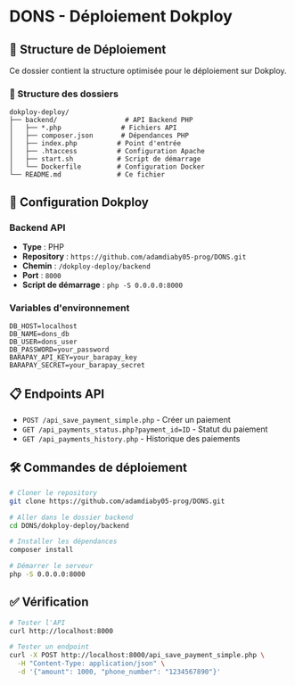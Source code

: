 # DONS - Déploiement Dokploy

## 🚀 Structure de Déploiement

Ce dossier contient la structure optimisée pour le déploiement sur Dokploy.

### 📁 Structure des dossiers

```
dokploy-deploy/
├── backend/                 # API Backend PHP
│   ├── *.php               # Fichiers API
│   ├── composer.json       # Dépendances PHP
│   ├── index.php          # Point d'entrée
│   ├── .htaccess          # Configuration Apache
│   ├── start.sh           # Script de démarrage
│   └── Dockerfile         # Configuration Docker
└── README.md              # Ce fichier
```

## 🔧 Configuration Dokploy

### Backend API
- **Type** : PHP
- **Repository** : `https://github.com/adamdiaby05-prog/DONS.git`
- **Chemin** : `/dokploy-deploy/backend`
- **Port** : `8000`
- **Script de démarrage** : `php -S 0.0.0.0:8000`

### Variables d'environnement
```env
DB_HOST=localhost
DB_NAME=dons_db
DB_USER=dons_user
DB_PASSWORD=your_password
BARAPAY_API_KEY=your_barapay_key
BARAPAY_SECRET=your_barapay_secret
```

## 📋 Endpoints API

- `POST /api_save_payment_simple.php` - Créer un paiement
- `GET /api_payments_status.php?payment_id=ID` - Statut du paiement
- `GET /api_payments_history.php` - Historique des paiements

## 🛠️ Commandes de déploiement

```bash
# Cloner le repository
git clone https://github.com/adamdiaby05-prog/DONS.git

# Aller dans le dossier backend
cd DONS/dokploy-deploy/backend

# Installer les dépendances
composer install

# Démarrer le serveur
php -S 0.0.0.0:8000
```

## ✅ Vérification

```bash
# Tester l'API
curl http://localhost:8000

# Tester un endpoint
curl -X POST http://localhost:8000/api_save_payment_simple.php \
  -H "Content-Type: application/json" \
  -d '{"amount": 1000, "phone_number": "1234567890"}'
```
